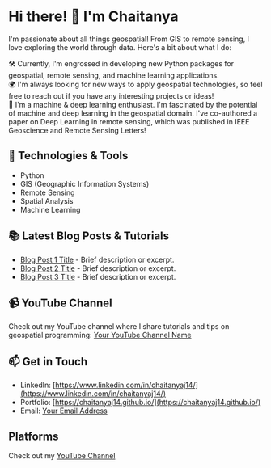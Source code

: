 # Hi there! 👋 I'm Chaitanya

I'm passionate about all things geospatial! From GIS to remote sensing, I love exploring the world through data. Here's a bit about what I do:

🛠️ Currently, I'm engrossed in developing new Python packages for geospatial, remote sensing, and machine learning applications.<br>
🌍 I'm always looking for new ways to apply geospatial technologies, so feel free to reach out if you have any interesting projects or ideas!<br>
🧠 I'm a machine & deep learning enthusiast. I'm fascinated by the potential of machine and deep learning in the geospatial domain. I've co-authored a paper on Deep Learning in remote sensing, which was published in IEEE Geoscience and Remote Sensing Letters!

## 🔧 Technologies & Tools
- Python
- GIS (Geographic Information Systems)
- Remote Sensing
- Spatial Analysis
- Machine Learning

## 📚 Latest Blog Posts & Tutorials
- [Blog Post 1 Title](link-to-post1) - Brief description or excerpt.
- [Blog Post 2 Title](link-to-post2) - Brief description or excerpt.
- [Blog Post 3 Title](link-to-post3) - Brief description or excerpt.

## 📹 YouTube Channel
Check out my YouTube channel where I share tutorials and tips on geospatial programming: [Your YouTube Channel Name](https://www.youtube.com/)

## 📫 Get in Touch
- LinkedIn: [https://www.linkedin.com/in/chaitanyaj14/](https://www.linkedin.com/in/chaitanyaj14/)
- Portfolio: [https://chaitanyaj14.github.io/](https://chaitanyaj14.github.io/)
- Email: [Your Email Address](mailto:)


## Platforms
Check out my [YouTube Channel](https://www.youtube.com/)
